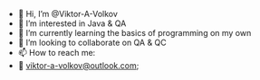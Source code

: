 - 👋 Hi, I’m @Viktor-A-Volkov
- 👀 I’m interested in Java & QA
- 🌱 I’m currently learning the basics of programming on my own
- 💞️ I’m looking to collaborate on QA & QC
- 📫 How to reach me:
-   📧 viktor-a-volkov@outlook.com;
<!---
- 😄 Pronouns: ...
- ⚡ Fun fact: ...


Viktor-A-Volkov/Viktor-A-Volkov is a ✨ special ✨ repository because its `README.md` (this file) appears on your GitHub profile.
You can click the Preview link to take a look at your changes.
--->
